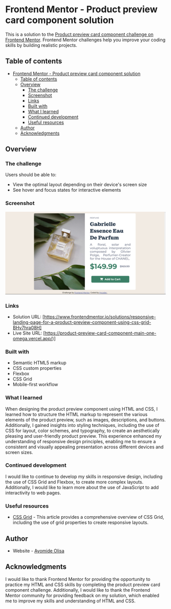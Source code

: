# Frontend Mentor - Product preview card component solution

This is a solution to the [Product preview card component challenge on Frontend Mentor](https://www.frontendmentor.io/challenges/product-preview-card-component-GO7UmttRfa). Frontend Mentor challenges help you improve your coding skills by building realistic projects. 

## Table of contents

- [Frontend Mentor - Product preview card component solution](#frontend-mentor---product-preview-card-component-solution)
  - [Table of contents](#table-of-contents)
  - [Overview](#overview)
    - [The challenge](#the-challenge)
    - [Screenshot](#screenshot)
    - [Links](#links)
    - [Built with](#built-with)
    - [What I learned](#what-i-learned)
    - [Continued development](#continued-development)
    - [Useful resources](#useful-resources)
  - [Author](#author)
  - [Acknowledgments](#acknowledgments)

## Overview

### The challenge

Users should be able to:

- View the optimal layout depending on their device's screen size
- See hover and focus states for interactive elements

### Screenshot

![](./images/product-preview-screenshot.png)

### Links

- Solution URL: [https://www.frontendmentor.io/solutions/responsive-landing-page-for-a-product-preview-component-using-css-grid-BHv7hra08H]
- Live Site URL: [https://product-preview-card-component-main-one-omega.vercel.app/)]

### Built with

- Semantic HTML5 markup
- CSS custom properties
- Flexbox
- CSS Grid
- Mobile-first workflow

### What I learned

When designing the product preview component using HTML and CSS, I learned how to structure the HTML markup to represent the various elements of the product preview, such as images, descriptions, and buttons. Additionally, I gained insights into styling techniques, including the use of CSS for layout, color schemes, and typography, to create an aesthetically pleasing and user-friendly product preview. This experience enhanced my understanding of responsive design principles, enabling me to ensure a consistent and visually appealing presentation across different devices and screen sizes.

### Continued development

I would like to continue to develop my skills in responsive design, including the use of CSS Grid and Flexbox, to create more complex layouts. Additionally, I would like to learn more about the use of JavaScript to add interactivity to web pages.

### Useful resources

- [CSS Grid](https://css-tricks.com/snippets/css/complete-guide-grid/) - This article provides a comprehensive overview of CSS Grid, including the use of grid properties to create responsive layouts.

## Author

- Website - [Ayomide Olisa](https://mywebportfolio-github-io.vercel.app/)

## Acknowledgments

I would like to thank Frontend Mentor for providing the opportunity to practice my HTML and CSS skills by completing the product preview card component challenge. Additionally, I would like to thank the Frontend Mentor community for providing feedback on my solution, which enabled me to improve my skills and understanding of HTML and CSS.
